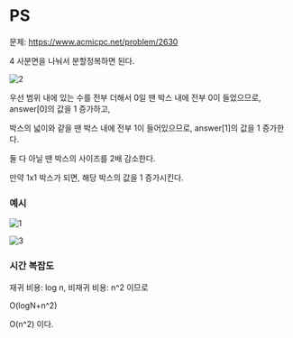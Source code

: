 # PS
문제: https://www.acmicpc.net/problem/2630

4 사분면을 나눠서 분할정복하면 된다.

![2](https://user-images.githubusercontent.com/82709044/159418923-308ca8aa-b412-4187-b75c-fb2c08689ad6.jpg)

우선 범위 내에 있는 수를 전부 더해서 0일 땐 박스 내에 전부 0이 들었으므로, answer[0]의 값을 1 증가하고,

박스의 넓이와 같을 땐 박스 내에 전부 1이 들어있으므로, answer[1]의 값을 1 증가한다.

둘 다 아닐 땐 박스의 사이즈를 2배 감소한다.

만약 1x1 박스가 되면, 해당 박스의 값을 1 증가시킨다.

### 예시

![1](https://user-images.githubusercontent.com/82709044/159419109-e3c600e8-01c0-4e07-ad2b-5acbda9b11b1.jpg)

![3](https://user-images.githubusercontent.com/82709044/159419223-bd407fe6-c732-43d3-8ae1-dc3f4a98e5fe.jpg)

### 시간 복잡도
재귀 비용: log n, 비재귀 비용: n^2 이므로

O(logN+n^2)

O(n^2) 이다.